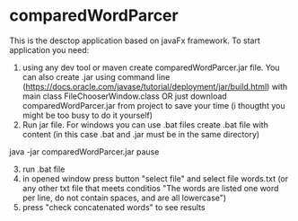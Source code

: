# comparedWordParcer

This is the desctop application based on javaFx framework. To start application you need: 
1) using any dev tool or maven create comparedWordParcer.jar file. You can also create .jar using command line (https://docs.oracle.com/javase/tutorial/deployment/jar/build.html) with main class FileChooserWindow.class
OR just download comparedWordParcer.jar from project to save your time (i thougtht you might be too busy to do it yourself)
2) Run jar file. For windows you can use .bat files 
create .bat file with content (in this case .bat and .jar must be in the same directory)

java -jar comparedWordParcer.jar
pause

3) run .bat file
4) in opened window press button "select file" and select file words.txt (or any other txt file that meets conditios "The words are listed one word per line, do not contain spaces,
and are all lowercase")
5) press "check concatenated words" to see results
